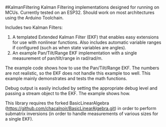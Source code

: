 #KalmanFiltering
Kalman Filtering implementations designed for running on MCUs. Currently tested on an ESP32. Should work on most architectures
 using the Arduino Toolchain.

Includes two Kalman Filters:
1) A templated Extended Kalman Filter (EKF) that enables easy extensions for use with nonlinear functions.
    Also includes automatic variable ranges if configured (such as when state variables are angles).
2) An example Pan/Tilt/Range EKF implementation with a single measurement of pan/tilt/range in rad/rad/m.

The example code shows how to use the Pan/Tilt/Range EKF. The numbers are not realistic, so the EKF does not handle
 this example too well. This example mainly demonstrates and tests the math functions.

Debug output is easily included by setting the appropriate debug level and passing a stream object to the EKF. The example
 shows how.

This library requires the forked BasicLinearAlgebra (https://github.com/chacalnoir/BasicLinearAlgebra.git)
 in order to perform submatrix inversions (in order to handle measurements of various sizes for a single EKF).